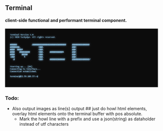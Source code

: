 ## Terminal
#### client-side functional and performant terminal component.

![Terminal Screenshot](res/Screenshot-2020-12-25-183651.jpg)

### Todo:
- Also output images as line(s) output ## just do howl html elements, overlay html elements onto the terminal buffer with pos absolute.
  - Mark the howl line with a prefix and use a json(string) as dataholder instead of utf characters
